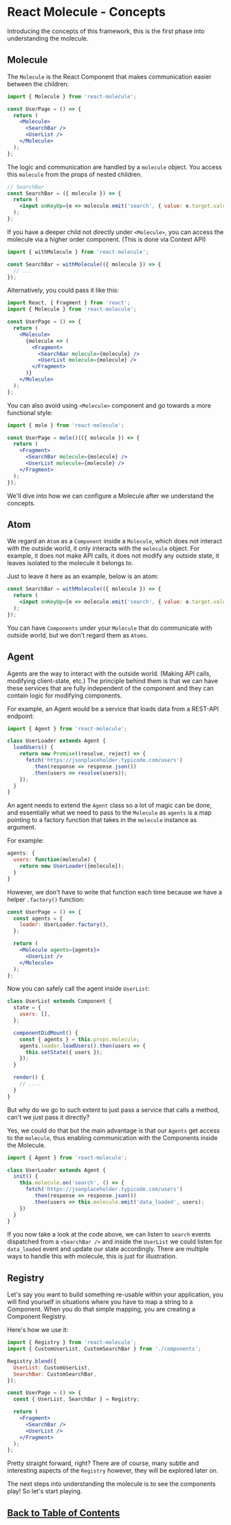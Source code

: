 # React Molecule - Concepts

Introducing the concepts of this framework, this is the first phase into understanding the molecule.

## Molecule

The `Molecule` is the React Component that makes communication easier between the children:

```jsx
import { Molecule } from 'react-molecule';

const UserPage = () => {
  return (
    <Molecule>
      <SearchBar />
      <UserList />
    </Molecule>
  );
};
```

The logic and communication are handled by a `molecule` object. You access this `molecule` from the props of nested children.

```jsx
// SearchBar
const SearchBar = ({ molecule }) => {
  return (
    <input onKeyUp={e => molecule.emit('search', { value: e.target.value })} />
  );
};
```

If you have a deeper child not directly under `<Molecule>`, you can access the molecule via a higher order component. (This is done via Context API)

```jsx
import { withMolecule } from 'react-molecule';

const SearchBar = withMolecule(({ molecule }) => {
  // ...
});
```

Alternatively, you could pass it like this:

```jsx
import React, { Fragment } from 'react';
import { Molecule } from 'react-molecule';

const UserPage = () => {
  return (
    <Molecule>
      {molecule => (
        <Fragment>
          <SearchBar molecule={molecule} />
          <UserList molecule={molecule} />
        </Fragment>
      )}
    </Molecule>
  );
};
```

You can also avoid using `<Molecule>` component and go towards a more functional style:

```jsx
import { mole } from 'react-molecule';

const UserPage = mole()(({ molecule }) => {
  return (
    <Fragment>
      <SearchBar molecule={molecule} />
      <UserList molecule={molecule} />
    </Fragment>
  );
});
```

We'll dive into how we can configure a Molecule after we understand the concepts.

## Atom

We regard an `Atom` as a `Component` inside a `Molecule`, which does not interact with the outside world, it only interacts with the `molecule` object. For example, it does not make API calls, it does not modify any outside state, it leaves isolated to the molecule it belongs to.

Just to leave it here as an example, below is an atom:

```jsx
const SearchBar = withMolecule(({ molecule }) => {
  return (
    <input onKeyUp={e => molecule.emit('search', { value: e.target.value })} />
  );
});
```

You can have `Components` under your `Molecule` that do communicate with outside world, but we don't regard them as `Atoms`.

## Agent

Agents are the way to interact with the outside world. (Making API calls, modifying client-state, etc.)
The principle behind them is that we can have these services that are fully independent of the component and they can contain logic for modifying components.

For example, an Agent would be a service that loads data from a REST-API endpoint:

```js
import { Agent } from 'react-molecule';

class UserLoader extends Agent {
  loadUsers() {
    return new Promise((resolve, reject) => {
      fetch('https://jsonplaceholder.typicode.com/users')
        .then(response => response.json())
        .then(users => resolve(users));
    });
  }
}
```

An agent needs to extend the `Agent` class so a lot of magic can be done, and essentially what we need to pass to the `Molecule` as `agents` is a map pointing to a factory function that takes in the `molecule` instance as argument.

For example:

```js
agents: {
  users: function(molecule) {
    return new UserLoader({molecule});
  }
}
```

However, we don't have to write that function each time because we have a helper `.factory()` function:

```jsx
const UserPage = () => {
  const agents = {
    loader: UserLoader.factory(),
  };

  return (
    <Molecule agents={agents}>
      <UserList />
    </Molecule>
  );
};
```

Now you can safely call the agent inside `UserList`:

```jsx
class UserList extends Component {
  state = {
    users: [],
  };

  componentDidMount() {
    const { agents } = this.props.molecule;
    agents.loader.loadUsers().then(users => {
      this.setState({ users });
    });
  }

  render() {
    // ....
  }
}
```

But why do we go to such extent to just pass a service that calls a method, can't we just pass it directly?

Yes, we could do that but the main advantage is that our `Agents` get access to the `molecule`, thus enabling communication
with the Components inside the Molecule.

```js
import { Agent } from 'react-molecule';

class UserLoader extends Agent {
  init() {
    this.molecule.on('search', () => {
      fetch('https://jsonplaceholder.typicode.com/users')
        .then(response => response.json())
        .then(users => this.molecule.emit('data_loaded', users);
    })
  }
}
```

If you now take a look at the code above, we can listen to `search` events dispatched from a `<SearchBar />` and inside the `UserList` we could listen for `data_loaded` event and update our state accordingly. There are multiple ways to handle this with molecule, this is just for illustration.

## Registry

Let's say you want to build something re-usable within your application, you will find yourself in situations where you have to map a string to a Component. When you do that simple mapping, you are creating a Component Registry.

Here's how we use it:

```jsx
import { Registry } from 'react-molecule';
import { CustomUserList, CustomSearchBar } from './components';

Registry.blend({
  UserList: CustomUserList,
  SearchBar: CustomSearchBar,
});

const UserPage = () => {
  const { UserList, SearchBar } = Registry;

  return (
    <Fragment>
      <SearchBar />
      <UserList />
    </Fragment>
  );
};
```

Pretty straight forward, right? There are of course, many subtle and interesting aspects of the `Registry` however, they will be explored later on.

The next steps into understanding the molecule is to see the components play! So let's start playing.

## [Back to Table of Contents](./index.md)
